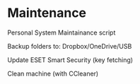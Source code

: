 # Maintenance

Personal System Maintainance script


Backup folders to: Dropbox/OneDrive/USB

Update ESET Smart Security (key fetching)

Clean machine (with CCleaner)
